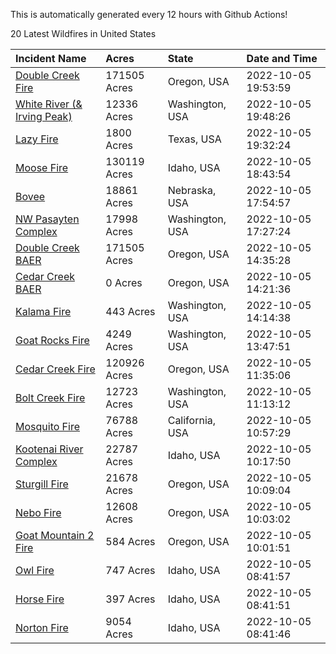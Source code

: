 This is automatically generated every 12 hours with Github Actions!

20 Latest Wildfires in United States

 | Incident Name | Acres | State | Date and Time |
|:---|:---|:---|:---|
| [Double Creek Fire](https://inciweb.nwcg.gov/incident/8366/) | 171505 Acres | Oregon, USA | 2022-10-05 19:53:59 |
| [White River (& Irving Peak)](https://inciweb.nwcg.gov/incident/8329/) | 12336 Acres | Washington, USA | 2022-10-05 19:48:26 |
| [Lazy Fire](https://inciweb.nwcg.gov/incident/8431/) | 1800 Acres | Texas, USA | 2022-10-05 19:32:24 |
| [Moose Fire](https://inciweb.nwcg.gov/incident/8249/) | 130119 Acres | Idaho, USA | 2022-10-05 18:43:54 |
| [Bovee](https://inciweb.nwcg.gov/incident/8437/) | 18861 Acres | Nebraska, USA | 2022-10-05 17:54:57 |
| [NW Pasayten Complex](https://inciweb.nwcg.gov/incident/8397/) | 17998 Acres | Washington, USA | 2022-10-05 17:27:24 |
| [Double Creek BAER](https://inciweb.nwcg.gov/incident/8435/) | 171505 Acres | Oregon, USA | 2022-10-05 14:35:28 |
| [Cedar Creek BAER](https://inciweb.nwcg.gov/incident/8434/) | 0 Acres | Oregon, USA | 2022-10-05 14:21:36 |
| [Kalama Fire](https://inciweb.nwcg.gov/incident/8420/) | 443 Acres | Washington, USA | 2022-10-05 14:14:38 |
| [Goat Rocks Fire](https://inciweb.nwcg.gov/incident/8415/) | 4249 Acres | Washington, USA | 2022-10-05 13:47:51 |
| [Cedar Creek Fire](https://inciweb.nwcg.gov/incident/8307/) | 120926 Acres | Oregon, USA | 2022-10-05 11:35:06 |
| [Bolt Creek Fire](https://inciweb.nwcg.gov/incident/8417/) | 12723 Acres | Washington, USA | 2022-10-05 11:13:12 |
| [Mosquito Fire](https://inciweb.nwcg.gov/incident/8398/) | 76788 Acres | California, USA | 2022-10-05 10:57:29 |
| [Kootenai River Complex ](https://inciweb.nwcg.gov/incident/8378/) | 22787 Acres | Idaho, USA | 2022-10-05 10:17:50 |
| [Sturgill Fire](https://inciweb.nwcg.gov/incident/8364/) | 21678 Acres | Oregon, USA | 2022-10-05 10:09:04 |
| [Nebo Fire](https://inciweb.nwcg.gov/incident/8363/) | 12608 Acres | Oregon, USA | 2022-10-05 10:03:02 |
| [Goat Mountain 2 Fire](https://inciweb.nwcg.gov/incident/8380/) | 584 Acres | Oregon, USA | 2022-10-05 10:01:51 |
| [Owl Fire](https://inciweb.nwcg.gov/incident/8416/) | 747 Acres | Idaho, USA | 2022-10-05 08:41:57 |
| [Horse Fire ](https://inciweb.nwcg.gov/incident/8423/) | 397 Acres | Idaho, USA | 2022-10-05 08:41:51 |
| [Norton Fire](https://inciweb.nwcg.gov/incident/8308/) | 9054 Acres | Idaho, USA | 2022-10-05 08:41:46 |
